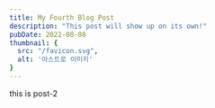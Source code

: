 ```yaml
---
title: My Fourth Blog Post
description: "This post will show up on its own!"
pubDate: 2022-08-08
thumbnail: {
  src: "/favicon.svg",
  alt: '아스트로 이미지'
}
---
```


this is post-2
